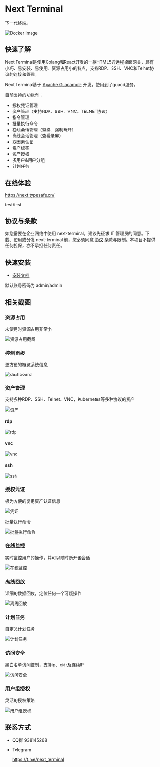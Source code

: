 # Next Terminal

下一代终端。

![Docker image](https://github.com/dushixiang/next-terminal/workflows/Docker%20image/badge.svg?branch=master)

## 快速了解

Next Terminal是使用Golang和React开发的一款HTML5的远程桌面网关，具有小巧、易安装、易使用、资源占用小的特点，支持RDP、SSH、VNC和Telnet协议的连接和管理。

Next Terminal基于 [Apache Guacamole](https://guacamole.apache.org/) 开发，使用到了guacd服务。

目前支持的功能有：

- 授权凭证管理
- 资产管理（支持RDP、SSH、VNC、TELNET协议）
- 指令管理
- 批量执行命令
- 在线会话管理（监控、强制断开）
- 离线会话管理（查看录屏）
- 双因素认证
- 资产标签
- 资产授权
- 多用户&用户分组
- 计划任务

## 在线体验

https://next.typesafe.cn/

test/test

## 协议与条款

如您需要在企业网络中使用 next-terminal，建议先征求 IT 管理员的同意。下载、使用或分发 next-terminal 前，您必须同意 [协议](./LICENSE) 条款与限制。本项目不提供任何担保，亦不承担任何责任。

## 快速安装

- [安装文档](https://next-terminal.typesafe.cn/document/)

默认账号密码为 admin/admin

## 相关截图

### 资源占用

未使用时资源占用非常小

![资源占用截图](./screenshot/docker_stats.png)

### 控制面板

更方便的概览系统信息

![dashboard](./screenshot/dashboard.png)

### 资产管理

支持多种RDP、SSH、Telnet、VNC，Kubernetes等多种协议的资产

![资产](./screenshot/assets.png)

#### rdp

![rdp](./screenshot/rdp.png)

#### vnc

![vnc](./screenshot/vnc.png)

#### ssh

![ssh](./screenshot/ssh.png)

### 授权凭证

极为方便的复用资产认证信息

![凭证](./screenshot/credential.png)

批量执行命令

![批量执行命令](./screenshot/command.png)

### 在线监控

实时监控用户的操作，并可以随时断开该会话

![在线监控](./screenshot/online_session.png)

### 离线回放

详细的数据回放，定位任何一个可疑操作

![离线回放](./screenshot/offline_session.png)

### 计划任务

自定义计划任务

![计划任务](./screenshot/cron.png)

### 访问安全

黑白名单访问控制，支持ip、cidr及连续IP

![访问安全](./screenshot/access.png)

### 用户组授权

灵活的授权策略

![用户组授权](./screenshot/user_group.png)

## 联系方式

- QQ群 938145268

- Telegram

  https://t.me/next_terminal